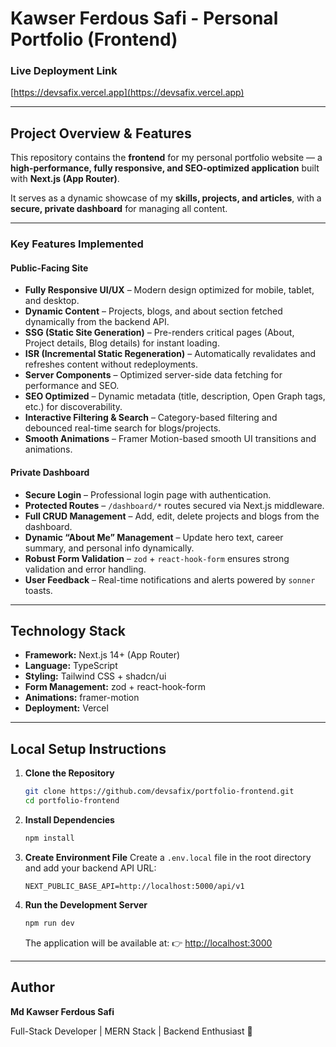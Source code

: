 # Kawser Ferdous Safi - Personal Portfolio (Frontend)

### Live Deployment Link

[https://devsafix.vercel.app](https://devsafix.vercel.app)

---

## Project Overview & Features

This repository contains the **frontend** for my personal portfolio website — a **high-performance, fully responsive, and SEO-optimized application** built with **Next.js (App Router)**.

It serves as a dynamic showcase of my **skills, projects, and articles**, with a **secure, private dashboard** for managing all content.

---

### Key Features Implemented

#### Public-Facing Site

- **Fully Responsive UI/UX** – Modern design optimized for mobile, tablet, and desktop.
- **Dynamic Content** – Projects, blogs, and about section fetched dynamically from the backend API.
- **SSG (Static Site Generation)** – Pre-renders critical pages (About, Project details, Blog details) for instant loading.
- **ISR (Incremental Static Regeneration)** – Automatically revalidates and refreshes content without redeployments.
- **Server Components** – Optimized server-side data fetching for performance and SEO.
- **SEO Optimized** – Dynamic metadata (title, description, Open Graph tags, etc.) for discoverability.
- **Interactive Filtering & Search** – Category-based filtering and debounced real-time search for blogs/projects.
- **Smooth Animations** – Framer Motion-based smooth UI transitions and animations.

#### Private Dashboard

- **Secure Login** – Professional login page with authentication.
- **Protected Routes** – `/dashboard/*` routes secured via Next.js middleware.
- **Full CRUD Management** – Add, edit, delete projects and blogs from the dashboard.
- **Dynamic “About Me” Management** – Update hero text, career summary, and personal info dynamically.
- **Robust Form Validation** – `zod` + `react-hook-form` ensures strong validation and error handling.
- **User Feedback** – Real-time notifications and alerts powered by `sonner` toasts.

---

## Technology Stack

- **Framework:** Next.js 14+ (App Router)
- **Language:** TypeScript
- **Styling:** Tailwind CSS + shadcn/ui
- **Form Management:** zod + react-hook-form
- **Animations:** framer-motion
- **Deployment:** Vercel

---

## Local Setup Instructions

1. **Clone the Repository**

   ```bash
   git clone https://github.com/devsafix/portfolio-frontend.git
   cd portfolio-frontend
   ```

2. **Install Dependencies**

   ```bash
   npm install
   ```

3. **Create Environment File**
   Create a `.env.local` file in the root directory and add your backend API URL:

   ```env
   NEXT_PUBLIC_BASE_API=http://localhost:5000/api/v1
   ```

4. **Run the Development Server**

   ```bash
   npm run dev
   ```

   The application will be available at:
   👉 [http://localhost:3000](http://localhost:3000)

---

## Author

**Md Kawser Ferdous Safi**

Full-Stack Developer | MERN Stack | Backend Enthusiast 🚀

